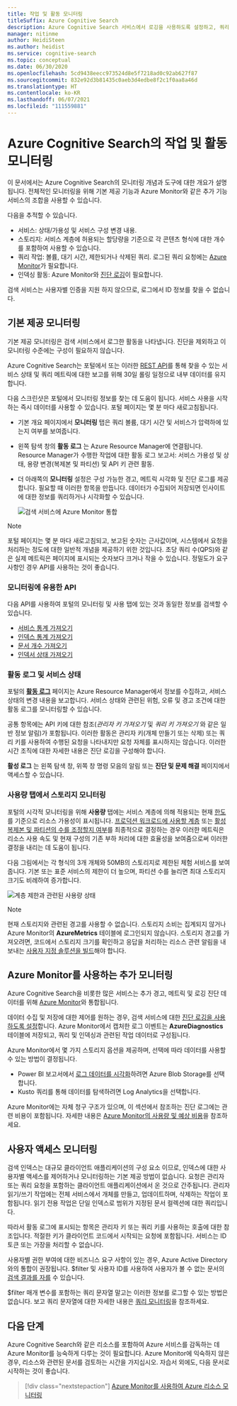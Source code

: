 ```yaml
---
title: 작업 및 활동 모니터링
titleSuffix: Azure Cognitive Search
description: Azure Cognitive Search 서비스에서 로깅을 사용하도록 설정하고, 쿼리 작업 메트릭, 리소스 사용량 및 기타 시스템 데이터를 가져옵니다.
manager: nitinme
author: HeidiSteen
ms.author: heidist
ms.service: cognitive-search
ms.topic: conceptual
ms.date: 06/30/2020
ms.openlocfilehash: 5cd9438eecc973524d8e5f7218ad0c92ab627f87
ms.sourcegitcommit: 832e92d3b81435c0aeb3d4edbe8f2c1f0aa8a46d
ms.translationtype: HT
ms.contentlocale: ko-KR
ms.lasthandoff: 06/07/2021
ms.locfileid: "111559881"
---
```

# <a name="monitor-operations-and-activity-of-azure-cognitive-search"></a>Azure Cognitive Search의 작업 및 활동 모니터링

이 문서에서는 Azure Cognitive Search의 모니터링 개념과 도구에 대한 개요가 설명됩니다. 전체적인 모니터링을 위해 기본 제공 기능과 Azure Monitor와 같은 추가 기능 서비스의 조합을 사용할 수 있습니다.

다음을 추적할 수 있습니다.

* 서비스: 상태/가용성 및 서비스 구성 변경 내용.
* 스토리지: 서비스 계층에 허용되는 할당량을 기준으로 각 콘텐츠 형식에 대한 개수를 포함하여 사용할 수 있습니다.
* 쿼리 작업: 볼륨, 대기 시간, 제한되거나 삭제된 쿼리. 로그된 쿼리 요청에는 [Azure Monitor](#add-azure-monitor)가 필요합니다.
* 인덱싱 활동: Azure Monitor와 [진단 로깅](#add-azure-monitor)이 필요합니다.

검색 서비스는 사용자별 인증을 지원 하지 않으므로, 로그에서 ID 정보를 찾을 수 없습니다.

## <a name="built-in-monitoring"></a>기본 제공 모니터링

기본 제공 모니터링은 검색 서비스에서 로그한 활동을 나타냅니다. 진단을 제외하고 이 모니터링 수준에는 구성이 필요하지 않습니다.

Azure Cognitive Search는 포털에서 또는 이러한 [REST API](#monitoring-apis)를 통해 찾을 수 있는 서비스 상태 및 쿼리 메트릭에 대한 보고를 위해 30일 롤링 일정으로 내부 데이터를 유지합니다.

다음 스크린샷은 포털에서 모니터링 정보를 찾는 데 도움이 됩니다. 서비스 사용을 시작하는 즉시 데이터를 사용할 수 있습니다. 포털 페이지는 몇 분 마다 새로고침됩니다.

* 기본 개요 페이지에서 **모니터링** 탭은 쿼리 볼륨, 대기 시간 및 서비스가 압력하에 있는지 여부를 보여줍니다.
* 왼쪽 탐색 창의 **활동 로그** 는 Azure Resource Manager에 연결됩니다. Resource Manager가 수행한 작업에 대한 활동 로그 보고서: 서비스 가용성 및 상태, 용량 변경(복제본 및 파티션) 및 API 키 관련 활동.
* 더 아래쪽의 **모니터링** 설정은 구성 가능한 경고, 메트릭 시각화 및 진단 로그를 제공합니다. 필요할 때 이러한 항목을 만듭니다. 데이터가 수집되어 저장되면 인사이트에 대한 정보를 쿼리하거나 시각화할 수 있습니다.

  ![검색 서비스에 Azure Monitor 통합](./media/search-monitor-usage/azure-monitor-search.png
 "검색 서비스에 Azure Monitor 통합")

> [!NOTE]
> 포털 페이지는 몇 분 마다 새로고침되고, 보고된 숫자는 근사값이며, 시스템에서 요청을 처리하는 정도에 대한 일반적 개념을 제공하기 위한 것입니다. 초당 쿼리 수(QPS)와 같은 실제 메트릭은 페이지에 표시되는 숫자보다 크거나 작을 수 있습니다. 정밀도가 요구 사항인 경우 API를 사용하는 것이 좋습니다.

<a name="monitoring-apis"> </a>

### <a name="apis-useful-for-monitoring"></a>모니터링에 유용한 API

다음 API를 사용하여 포털의 모니터링 및 사용 탭에 있는 것과 동일한 정보를 검색할 수 있습니다.

* [서비스 통계 가져오기](/rest/api/searchservice/get-service-statistics)
* [인덱스 통계 가져오기](/rest/api/searchservice/get-index-statistics)
* [문서 개수 가져오기](/rest/api/searchservice/count-documents)
* [인덱서 상태 가져오기](/rest/api/searchservice/get-indexer-status)

### <a name="activity-logs-and-service-health"></a>활동 로그 및 서비스 상태

포털의 [**활동 로그**](../azure-monitor/essentials/activity-log.md#view-the-activity-log) 페이지는 Azure Resource Manager에서 정보를 수집하고, 서비스 상태의 변경 내용을 보고합니다. 서비스 상태와 관련된 위험, 오류 및 경고 조건에 대한 활동 로그를 모니터링할 수 있습니다.

공통 항목에는 API 키에 대한 참조(*관리자 키 가져오기* 및 *쿼리 키 가져오기* 와 같은 일반 정보 알림)가 포함됩니다. 이러한 활동은 관리자 키(개체 만들기 또는 삭제) 또는 쿼리 키를 사용하여 수행된 요청을 나타내지만 요청 자체를 표시하지는 않습니다. 이러한 시간 조직에 대한 자세한 내용은 진단 로깅을 구성해야 합니다.

**활성 로그** 는 왼쪽 탐색 창, 위쪽 창 명령 모음의 알림 또는 **진단 및 문제 해결** 페이지에서 액세스할 수 있습니다.

### <a name="monitor-storage-in-the-usage-tab"></a>사용량 탭에서 스토리지 모니터링

포털의 시각적 모니터링을 위해 **사용량** 탭에는 서비스 계층에 의해 적용되는 현재 [한도](search-limits-quotas-capacity.md)를 기준으로 리소스 가용성이 표시됩니다. [프로덕션 워크로드에 사용할 계층](search-sku-tier.md) 또는 [활성 복제본 및 파티션의 수를 조정할지 여부](search-capacity-planning.md)를 최종적으로 결정하는 경우 이러한 메트릭은 리소스 사용 속도 및 현재 구성의 기존 부하 처리에 대한 효율성을 보여줌으로써 이러한 결정을 내리는 데 도움이 됩니다.

다음 그림에서는 각 형식의 3개 개체와 50MB의 스토리지로 제한된 체험 서비스를 보여 줍니다. 기본 또는 표준 서비스의 제한이 더 높으며, 파티션 수를 늘리면 최대 스토리지 크기도 비례하여 증가합니다.

![계층 제한과 관련된 사용량 상태](./media/search-monitor-usage/usage-tab.png
 "계층 제한과 관련된 사용량 상태")

> [!NOTE]
> 현재 스토리지와 관련된 경고를 사용할 수 없습니다. 스토리지 소비는 집계되지 않거나 Azure Monitor의 **AzureMetrics** 테이블에 로그인되지 않습니다. 스토리지 경고를 가져오려면, 코드에서 스토리지 크기를 확인하고 응답을 처리하는 리소스 관련 알림을 내보내는 [사용자 지정 솔루션을 빌드](../azure-monitor/insights/solutions.md)해야 합니다.

<a name="add-azure-monitor"></a>

## <a name="add-on-monitoring-with-azure-monitor"></a>Azure Monitor를 사용하는 추가 모니터링

Azure Cognitive Search을 비롯한 많은 서비스는 추가 경고, 메트릭 및 로깅 진단 데이터를 위해 [Azure Monitor](../azure-monitor/index.yml)와 통합됩니다. 

데이터 수집 및 저장에 대한 제어를 원하는 경우, 검색 서비스에 대한 [진단 로깅을 사용하도록 설정](search-monitor-logs.md)합니다. Azure Monitor에서 캡처한 로그 이벤트는 **AzureDiagnostics** 테이블에 저장되고, 쿼리 및 인덱싱과 관련된 작업 데이터로 구성됩니다.

Azure Monitor에서 몇 가지 스토리지 옵션을 제공하며, 선택에 따라 데이터를 사용할 수 있는 방법이 결정됩니다.

* Power BI 보고서에서 [로그 데이터를 시각화](search-monitor-logs-powerbi.md)하려면 Azure Blob Storage를 선택합니다.
* Kusto 쿼리를 통해 데이터를 탐색하려면 Log Analytics을 선택합니다.

Azure Monitor에는 자체 청구 구조가 있으며, 이 섹션에서 참조하는 진단 로그에는 관련 비용이 포함됩니다. 자세한 내용은 [Azure Monitor의 사용량 및 예상 비용](../azure-monitor//usage-estimated-costs.md)을 참조하세요.

## <a name="monitor-user-access"></a>사용자 액세스 모니터링

검색 인덱스는 대규모 클라이언트 애플리케이션의 구성 요소 이므로, 인덱스에 대한 사용자별 액세스를 제어하거나 모니터링하는 기본 제공 방법이 없습니다. 요청은 관리자 또는 쿼리 요청을 포함하는 클라이언트 애플리케이션에서 온 것으로 간주됩니다. 관리자 읽기/쓰기 작업에는 전체 서비스에서 개체를 만들고, 업데이트하며, 삭제하는 작업이 포함됩니다. 읽기 전용 작업은 단일 인덱스로 범위가 지정된 문서 컬렉션에 대한 쿼리입니다. 

따라서 활동 로그에 표시되는 항목은 관리자 키 또는 쿼리 키를 사용하는 호출에 대한 참조입니다. 적절한 키가 클라이언트 코드에서 시작되는 요청에 포함됩니다. 서비스는 ID 토큰 또는 가장을 처리할 수 없습니다.

사용자별 권한 부여에 대한 비즈니스 요구 사항이 있는 경우, Azure Active Directory와의 통합이 권장됩니다. $filter 및 사용자 ID를 사용하여 사용자가 볼 수 없는 문서의 [검색 결과를 자를](search-security-trimming-for-azure-search-with-aad.md) 수 있습니다. 

$filter 매개 변수를 포함하는 쿼리 문자열 말고는 이러한 정보를 로그할 수 있는 방법은 없습니다. 보고 쿼리 문자열에 대한 자세한 내용은 [쿼리 모니터링](search-monitor-queries.md)을 참조하세요.

## <a name="next-steps"></a>다음 단계

Azure Cognitive Search와 같은 리소스를 포함하여 Azure 서비스를 감독하는 데 Azure Monitor를 능숙하게 다루는 것이 필요합니다. Azure Monitor에 익숙하지 않은 경우, 리소스와 관련된 문서를 검토하는 시간을 가지십시오. 자습서 외에도, 다음 문서로 시작하는 것이 좋습니다.

> [!div class="nextstepaction"]
> [Azure Monitor를 사용하여 Azure 리소스 모니터링](../azure-monitor/essentials/monitor-azure-resource.md)